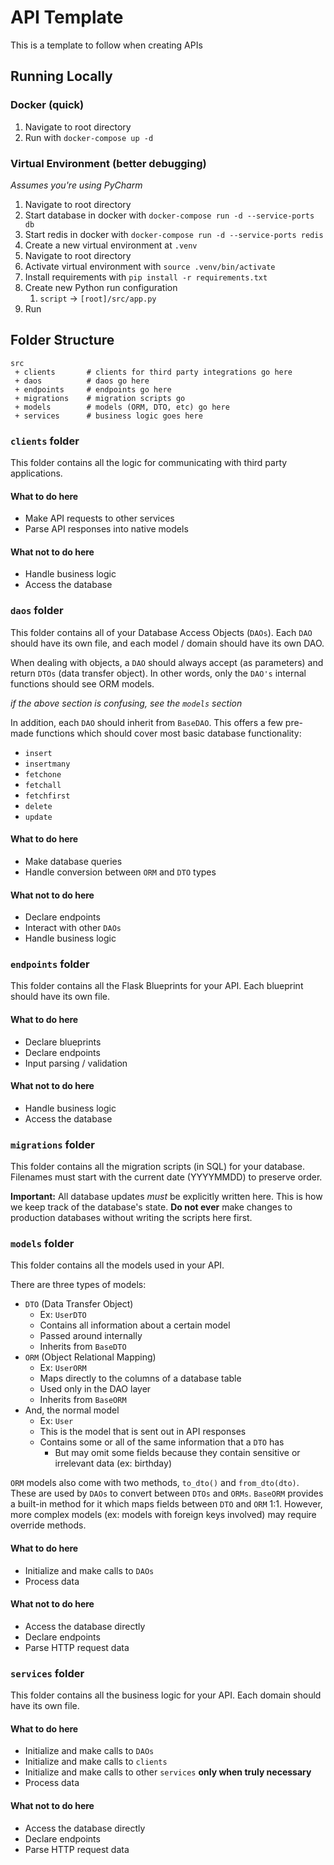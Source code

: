 # API Template
This is a template to follow when creating APIs

## Running Locally
### Docker (quick)
1. Navigate to root directory
2. Run with `docker-compose up -d`
### Virtual Environment (better debugging)
_Assumes you're using PyCharm_
1. Navigate to root directory
2. Start database in docker with `docker-compose run -d --service-ports db`
3. Start redis in docker with `docker-compose run -d --service-ports redis`
4. Create a new virtual environment at `.venv`
5. Navigate to root directory
6. Activate virtual environment with `source .venv/bin/activate`
7. Install requirements with `pip install -r requirements.txt`
8. Create new Python run configuration
   1. `script` -> `[root]/src/app.py`
9. Run

## Folder Structure
```
src
 + clients       # clients for third party integrations go here
 + daos          # daos go here
 + endpoints     # endpoints go here
 + migrations    # migration scripts go
 + models        # models (ORM, DTO, etc) go here
 + services      # business logic goes here
```

### `clients` folder
This folder contains all the logic for communicating with third party applications.

#### What to do here
- Make API requests to other services
- Parse API responses into native models
#### What not to do here
- Handle business logic
- Access the database

### `daos` folder
This folder contains all of your Database Access Objects (`DAOs`).
Each `DAO` should have its own file, and each model / domain should have its own DAO.

When dealing with objects, a `DAO` should always accept (as parameters) and return `DTOs` (data transfer object).
In other words, only the `DAO's` internal functions should see ORM models.

_if the above section is confusing, see the `models` section_

In addition, each `DAO` should inherit from `BaseDAO`.
This offers a few pre-made functions which should cover most basic database functionality:
- `insert`
- `insertmany`
- `fetchone`
- `fetchall`
- `fetchfirst`
- `delete`
- `update`

#### What to do here
- Make database queries
- Handle conversion between `ORM` and `DTO` types
#### What not to do here
- Declare endpoints
- Interact with other `DAOs`
- Handle business logic


### `endpoints` folder
This folder contains all the Flask Blueprints for your API.
Each blueprint should have its own file.

#### What to do here
- Declare blueprints
- Declare endpoints
- Input parsing / validation
#### What not to do here
- Handle business logic
- Access the database


### `migrations` folder
This folder contains all the migration scripts (in SQL) for your database.
Filenames must start with the current date (YYYYMMDD) to preserve order.

**Important:**
All database updates _must_ be explicitly written here.
This is how we keep track of the database's state.
**Do not ever** make changes to production databases without writing the scripts here first.


### `models` folder
This folder contains all the models used in your API.

There are three types of models:
- `DTO` (Data Transfer Object)
  - Ex: `UserDTO`
  - Contains all information about a certain model
  - Passed around internally
  - Inherits from `BaseDTO`
- `ORM` (Object Relational Mapping)
  - Ex: `UserORM`
  - Maps directly to the columns of a database table
  - Used only in the DAO layer
  - Inherits from `BaseORM`
- And, the normal model
  - Ex: `User`
  - This is the model that is sent out in API responses
  - Contains some or all of the same information that a `DTO` has
    - But may omit some fields because they contain sensitive or irrelevant data (ex: birthday)

`ORM` models also come with two methods, `to_dto()` and `from_dto(dto)`.
These are used by `DAOs` to convert between `DTOs` and `ORMs`.
`BaseORM` provides a built-in method for it which maps fields between `DTO` and `ORM` 1:1.
However, more complex models (ex: models with foreign keys involved) may require override methods.

#### What to do here
- Initialize and make calls to `DAOs`
- Process data
#### What not to do here
- Access the database directly
- Declare endpoints
- Parse HTTP request data


### `services` folder
This folder contains all the business logic for your API.
Each domain should have its own file.

#### What to do here
- Initialize and make calls to `DAOs`
- Initialize and make calls to `clients`
- Initialize and make calls to other `services` **only when truly necessary**
- Process data
#### What not to do here
- Access the database directly
- Declare endpoints
- Parse HTTP request data
